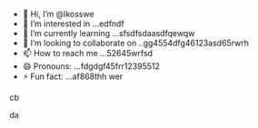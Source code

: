 - 👋 Hi, I’m @lkosswe
- 👀 I’m interested in ...edfndf
- 🌱 I’m currently learning ...sfsdfsdaasdfqewqw
- 💞️ I’m looking to collaborate on ..gg4554dfg46123asd65rwrh
- 📫 How to reach me ...52645wrfsd
- 😄 Pronouns: ...fdgdgf45frr12395512
- ⚡ Fun fact: ...af868thh
wer
<!---53gfer
lkosswe/lkosswe is a ✨ special ✨ repository because its `README.md` (this file) appears on your GitHub profile.
You can click the Preview link to take a look at your changes.62632
--->cb
da
